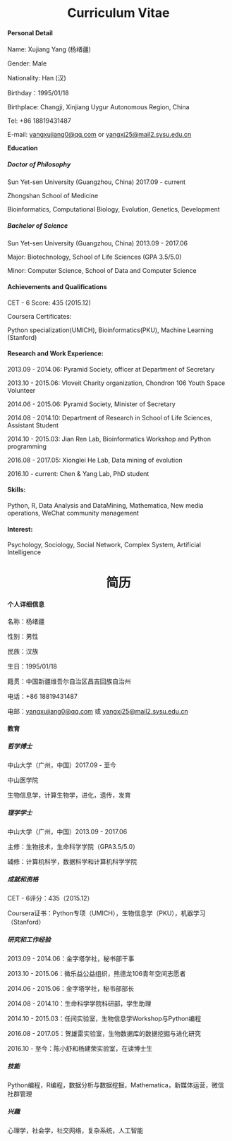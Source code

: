 # <center>**Curriculum Vitae**





#### **Personal Detail**

Name: Xujiang Yang (杨绪疆) 

Gender: Male

Nationality: Han (汉)

Birthday：1995/01/18

Birthplace: Changji, Xinjiang Uygur Autonomous Region, China

Tel: +86 18819431487

E-mail: yangxujiang0@qq.com or yangxj25@mail2.sysu.edu.cn

**Education**

##### **Doctor of Philosophy**

Sun Yet-sen University (Guangzhou, China) 2017.09 - current

Zhongshan School of Medicine

Bioinformatics, Computational Biology, Evolution, Genetics, Development



##### **Bachelor of Science** 

Sun Yet-sen University (Guangzhou, China) 2013.09 - 2017.06

Major: Biotechnology, School of Life Sciences (GPA 3.5/5.0)

Minor: Computer Science, School of Data and Computer Science

#### **Achievements and Qualifications**

CET - 6 Score: 435 (2015.12)

Coursera Certificates: 

Python specialization(UMICH), Bioinformatics(PKU), Machine Learning (Stanford)

#### **Research and Work Experience:**

2013.09 - 2014.06: Pyramid Society, officer at Department of Secretary

2013.10 - 2015.06: Vloveit Charity organization, Chondron 106 Youth Space Volunteer 

2014.06 - 2015.06: Pyramid Society, Minister of Secretary

2014.08 - 2014.10: Department of Research in School of Life Sciences, Assistant Student 

2014.10 - 2015.03: Jian Ren Lab, Bioinformatics Workshop and Python programming

2016.08 - 2017.05: Xionglei He Lab, Data mining of evolution 

2016.10 - current: Chen & Yang Lab, PhD student

#### **Skills:**

Python, R, Data Analysis and DataMining, Mathematica, New media operations, WeChat community management

#### **Interest:**

Psychology, Sociology, Social Network, Complex System, Artificial Intelligence









# <center>**简历**

#### **个人详细信息**

名称：杨绪疆

性别：男性

民族：汉族

生日：1995/01/18

籍贯：中国新疆维吾尔自治区昌吉回族自治州

电话：+86 18819431487

电邮：yangxujiang0@qq.com 或 yangxj25@mail2.sysu.edu.cn

#### **教育**

##### **哲学博士**

中山大学（广州，中国）2017.09 - 至今

中山医学院

生物信息学，计算生物学，进化，遗传，发育



##### **理学学士**

中山大学（广州，中国）2013.09 - 2017.06

主修：生物技术，生命科学学院（GPA3.5/5.0）

辅修：计算机科学，数据科学和计算机科学学院

##### **成就和资格**

CET - 6评分：435（2015.12）

Coursera证书：Python专项（UMICH），生物信息学（PKU），机器学习（Stanford）

##### **研究和工作经验**

2013.09 - 2014.06：金字塔学社，秘书部干事

2013.10 - 2015.06：微乐益公益组织，熊德龙106青年空间志愿者

2014.06 - 2015.06：金字塔学社，秘书部部长

2014.08 - 2014.10：生命科学学院科研部，学生助理

2014.10 - 2015.03：任间实验室，生物信息学Workshop与Python编程

2016.08 - 2017.05：贺雄雷实验室，生物数据库的数据挖掘与进化研究

2016.10 - 至今：陈小舒和杨建荣实验室，在读博士生

##### **技能**

Python编程，R编程，数据分析与数据挖掘，Mathematica，新媒体运营，微信社群管理

##### **兴趣**

心理学，社会学，社交网络，复杂系统，人工智能